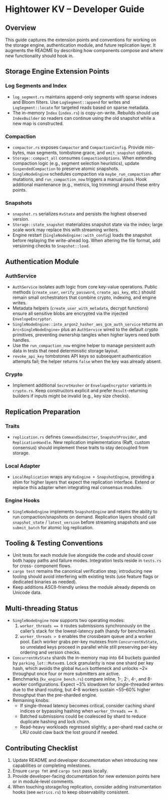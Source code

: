 # Hightower KV – Developer Guide

## Overview
This guide captures the extension points and conventions for working on the
storage engine, authentication module, and future replication layer. It augments
the README by describing how components compose and where new functionality
should hook in.

## Storage Engine Extension Points

### Log Segments and Index
- `log_segment.rs` maintains append-only segments with sparse indexes and Bloom
  filters. Use `LogSegment::append` for writes and `LogSegment::locate` for
  targeted reads based on sparse metadata.
- The in-memory `Index` (`index.rs`) is copy-on-write. Rebuilds should use
  `IndexBuilder` so readers can continue using the old snapshot while a new map
  is constructed.

### Compaction
- `compactor.rs` exposes `Compactor` and `CompactionConfig`. Provide min-bytes,
  max segments, tombstone grace, and `emit_snapshot` options.
- `Storage::compact_all` consumes `CompactionOptions`. When extending compaction
  logic (e.g., segment selection heuristics), update `SuspendedCompaction` to
  preserve atomic snapshots.
- `SingleNodeEngine` schedules compaction via `maybe_run_compaction` after
  mutations, and `run_compaction_now` triggers a manual pass. Hook additional
  maintenance (e.g., metrics, log trimming) around these entry points.

### Snapshots
- `snapshot.rs` serializes `KvState` and persists the highest observed version.
- `Storage::state_snapshot` materializes snapshot state via the index; large
  scale work may replace this with streaming writers.
- Engine restart (`SingleNodeEngine::with_config`) loads the snapshot before
  replaying the write-ahead log. When altering the file format, add versioning
  checks to `Snapshot::load`.

## Authentication Module

### AuthService
- `AuthService` isolates auth logic from core key-value operations. Public
  methods (`create_user`, `verify_password`, `create_api_key`, etc.) should
  remain small orchestrators that combine crypto, indexing, and engine writes.
- Metadata helpers (`create_user_with_metadata`, decrypt functions) ensure all
  sensitive blobs are encrypted via the injected `EnvelopeEncryptor`.
- `SingleNodeEngine::into_argon2_hasher_aes_gcm_auth_service` returns an
  `Arc<SingleNodeEngine>` plus an `AuthService` wired to the default crypto
  primitives, preventing ownership tangles when higher layers need both handles.
- Use the `run_compaction_now` engine helper to manage persistent auth data in
  tests that need deterministic storage layout.
- `revoke_api_key` tombstones API keys so subsequent authentication attempts
  fail; the helper returns `false` when the key was already absent.

### Crypto
- Implement additional `SecretHasher` or `EnvelopeEncryptor` variants in
  `crypto.rs`. Keep constructors explicit and prefer `Result`-returning builders
  if inputs might be invalid (e.g., key size checks).

## Replication Preparation

### Traits
- `replication.rs` defines `CommandSubmitter`, `SnapshotProvider`, and
  `ReplicationHandle`. New replication implementations (Raft, custom consensus)
  should implement these traits to stay decoupled from storage.

### Local Adapter
- `LocalReplication` wraps any `KvEngine + SnapshotEngine`, providing a shim for
  higher layers that expect the replication interface. Extend or replace this
  adapter when integrating real consensus modules.

### Engine Hooks
- `SingleNodeEngine` implements `SnapshotEngine` and retains the ability to run
  compaction/snapshots on demand. Replication layers should call
  `snapshot_state` / `latest_version` before streaming snapshots and use
  `submit_batch` for atomic log replication.

## Tooling & Testing Conventions

- Unit tests for each module live alongside the code and should cover both happy
  paths and failure modes. Integration tests reside in `tests.rs` for cross-
  component flows.
- `cargo test` remains the canonical verification step; introducing new tooling
  should avoid interfering with existing tests (use feature flags or dedicated
  binaries as needed).
- Keep additions ASCII-friendly unless the module already depends on Unicode
  data.

## Multi-threading Status

- `SingleNodeEngine` now supports two operating modes:
  1. `worker_threads == 0` routes submissions synchronously on the caller’s
     stack for the lowest-latency path (handy for benchmarks).
  2. `worker_threads > 0` enables the crossbeam queue and a worker pool. Each
     worker grabs per-key mutexes from `ConcurrentKvState`, so unrelated keys
     proceed in parallel while still preserving per-key ordering and version
     checks.
- `ConcurrentKvState` shards the in-memory map into 64 buckets guarded by
  `parking_lot::Mutex`es. Lock granularity is now one shard per key hash, which
  avoids the global `RwLock` bottleneck and unlocks ~2× throughput once four or
  more submitters are active.
- Benchmarks (`kv_engine_bench.rs`) compare inline, 1-, 2-, 4-, and 8-worker
  configurations. Expect ~3% slowdown for single-threaded writes due to the
  shard routing, but 4–8 workers sustain ~55–60% higher throughput than the
  pre-sharded engine.
- Remaining knobs:
  * If single-thread latency becomes critical, consider caching shard indices or
    bypassing hashing when `worker_threads == 0`.
  * Batched submissions could be coalesced by shard to reduce duplicate hashing
    and lock churn.
  * Read-heavy workloads regressed slightly; a per-shard read cache or LRU could
    claw back the lost ground if needed.

## Contributing Checklist

1. Update README and developer documentation when introducing new capabilities
   or completing milestones.
2. Ensure `cargo fmt` and `cargo test` pass locally.
3. Provide developer-facing documentation for new extension points here or in
   module-level comments.
4. When touching storage/log replication, consider adding instrumentation hooks
   (see `metrics.rs`) to keep observability consistent.
